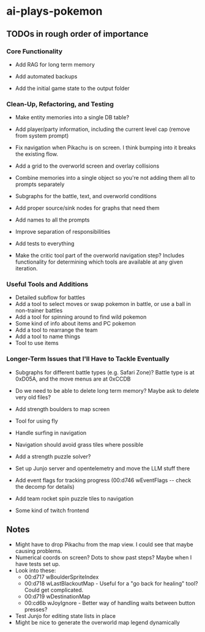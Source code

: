 # ai-plays-pokemon

## TODOs in rough order of importance

### Core Functionality
* Add RAG for long term memory

* Add automated backups
* Add the initial game state to the output folder

### Clean-Up, Refactoring, and Testing
* Make entity memories into a single DB table?

* Add player/party information, including the current level cap (remove from system prompt)

* Fix navigation when Pikachu is on screen. I think bumping into it breaks the existing flow.

* Add a grid to the overworld screen and overlay collisions

* Combine memories into a single object so you're not adding them all to prompts separately
* Subgraphs for the battle, text, and overworld conditions
* Add proper source/sink nodes for graphs that need them
* Add names to all the prompts
* Improve separation of responsibilities
* Add tests to everything
* Make the critic tool part of the overworld navigation step? Includes functionality for determining which tools are available at any given iteration.

### Useful Tools and Additions
* Detailed subflow for battles
* Add a tool to select moves or swap pokemon in battle, or use a ball in non-trainer battles
* Add a tool for spinning around to find wild pokemon
* Some kind of info about items and PC pokemon
* Add a tool to rearrange the team
* Add a tool to name things
* Tool to use items

### Longer-Term Issues that I'll Have to Tackle Eventually
* Subgraphs for different battle types (e.g. Safari Zone)? Battle type is at 0xD05A, and the move menus are at 0xCCDB

* Do we need to be able to delete long term memory? Maybe ask to delete very old files?
* Add strength boulders to map screen
* Tool for using fly
* Handle surfing in navigation
* Navigation should avoid grass tiles where possible
* Add a strength puzzle solver?
* Set up Junjo server and opentelemetry and move the LLM stuff there
* Add event flags for tracking progress (00:d746 wEventFlags -- check the decomp for details)
* Add team rocket spin puzzle tiles to navigation

* Some kind of twitch frontend

## Notes
* Might have to drop Pikachu from the map view. I could see that maybe causing problems.
* Numerical coords on screen? Dots to show past steps? Maybe when I have tests set up.
* Look into these:
  * 00:d717 wBoulderSpriteIndex
  * 00:d718 wLastBlackoutMap - Useful for a "go back for healing" tool? Could get complicated.
  * 00:d719 wDestinationMap
  * 00:cd6b wJoyIgnore - Better way of handling waits between button presses?
* Test Junjo for editing state lists in place
* Might be nice to generate the overworld map legend dynamically
